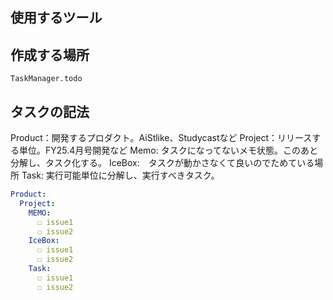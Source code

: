 ## 使用するツール

## 作成する場所

`TaskManager.todo`

## タスクの記法

Product：開発するプロダクト。AiStlike、Studycastなど
Project：リリースする単位。FY25.4月号開発など
Memo: タスクになってないメモ状態。このあと分解し、タスク化する。
IceBox:　タスクが動かさなくて良いのでためている場所 
Task: 実行可能単位に分解し、実行すべきタスク。

```yaml
Product:
  Project:
    MEMO: 
      ☐ issue1
      ☐ issue2
    IceBox: 
      ☐ issue1
      ☐ issue2
    Task: 
      ☐ issue1
      ☐ issue2
```

